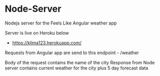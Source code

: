 # Node-Server
Nodejs server for the Feels Like Angular weather app

Server is live on Heroku below
- https://klima123.herokuapp.com/

Requests from Angular app are send to this endpoint - /weather

Body of the request contains the name of the city
Response from Node server contains current weather for the city plus 5 day forecast data


